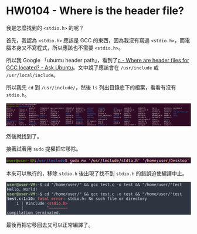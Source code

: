 # HW0104 - Where is the header file?
我是怎麼找到的 `<stdio.h>` 的呢？

首先，我認為 `<stdio.h>` 應該是 GCC 的東西，因為我沒有寫過 `<stdio.h>`，而電腦本身又不寫程式，所以應該也不需要 `<stdio.h>`。 

所以我 Google 「ubuntu header path」，看到了[c - Where are header files for GCC located? - Ask Ubuntu](https://askubuntu.com/questions/573417/where-are-header-files-for-gcc-located)。文中說了應該會在 `/usr/include` 或 `/usr/local/include`。

所以我先 `cd` 到 `/usr/include/`，然後 `ls` 列出目錄底下的檔案，看看有沒有 `stdio.h`。

![](hw0104.01.png)

然後就找到了。

接著試著用 `sudo` 提權把它移除。

![](hw0104.02.png)

本來可以執行的，移除 `stdio.h` 後出現了找不到 `stdio.h` 的錯誤迫使編譯中止。

![](hw0104.03.png)

最後再把它移回去又可以正常編譯了。